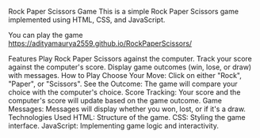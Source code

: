 Rock Paper Scissors Game
This is a simple Rock Paper Scissors game implemented using HTML, CSS, and JavaScript.

You can play the game https://adityamaurya2559.github.io/RockPaperScissors/

Features
Play Rock Paper Scissors against the computer.
Track your score against the computer's score.
Display game outcomes (win, lose, or draw) with messages.
How to Play
Choose Your Move: Click on either "Rock", "Paper", or "Scissors".
See the Outcome: The game will compare your choice with the computer's choice.
Score Tracking: Your score and the computer's score will update based on the game outcome.
Game Messages: Messages will display whether you won, lost, or if it's a draw.
Technologies Used
HTML: Structure of the game.
CSS: Styling the game interface.
JavaScript: Implementing game logic and interactivity.
